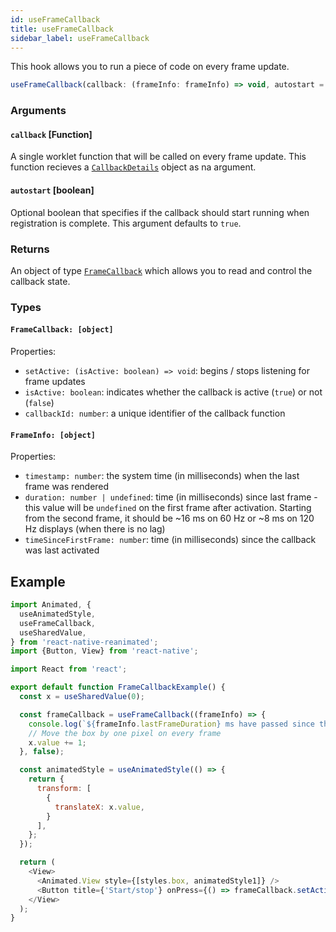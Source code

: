```yaml
---
id: useFrameCallback
title: useFrameCallback
sidebar_label: useFrameCallback
---
```


This hook allows you to run a piece of code on every frame update.

```js
useFrameCallback(callback: (frameInfo: frameInfo) => void, autostart = true): [FrameCallback]
```

### Arguments

#### `callback` [Function]

A single worklet function that will be called on every frame update.
This function recieves a [`CallbackDetails`](#frameinfo-object) object as na argument.

#### `autostart` [boolean]

Optional boolean that specifies if the callback should start running when
registration is complete. This argument defaults to `true`.

### Returns

An object of type [`FrameCallback`](#framecallback-object) which allows you to read and control the
callback state.

### Types

#### `FrameCallback: [object]`

Properties:
* `setActive: (isActive: boolean) => void`: begins / stops listening for frame updates
* `isActive: boolean`: indicates whether the callback is active (`true`)
                    or not (`false`)
* `callbackId: number`: a unique identifier of the callback function

#### `FrameInfo: [object]`

Properties:
* `timestamp: number`: the system time (in milliseconds) when the last
  frame was rendered
* `duration: number | undefined`: time (in milliseconds) since last frame - this value
  will be `undefined` on the first frame after activation. Starting from the second frame,
  it should be ~16 ms on 60 Hz or ~8 ms on 120 Hz displays (when there is no lag)
* `timeSinceFirstFrame: number`: time (in milliseconds) since the callback was last activated

## Example

```js {13-17}
import Animated, {
  useAnimatedStyle,
  useFrameCallback,
  useSharedValue,
} from 'react-native-reanimated';
import {Button, View} from 'react-native';

import React from 'react';

export default function FrameCallbackExample() {
  const x = useSharedValue(0);

  const frameCallback = useFrameCallback((frameInfo) => {
    console.log(`${frameInfo.lastFrameDuration} ms have passed since the previous frame`);
    // Move the box by one pixel on every frame
    x.value += 1;
  }, false);

  const animatedStyle = useAnimatedStyle(() => {
    return {
      transform: [
        {
          translateX: x.value,
        }
      ],
    };
  });

  return (
    <View>
      <Animated.View style={[styles.box, animatedStyle1]} />
      <Button title={'Start/stop'} onPress={() => frameCallback.setActive(!frameCallback.isActive)}>
    </View>
  );
}
```